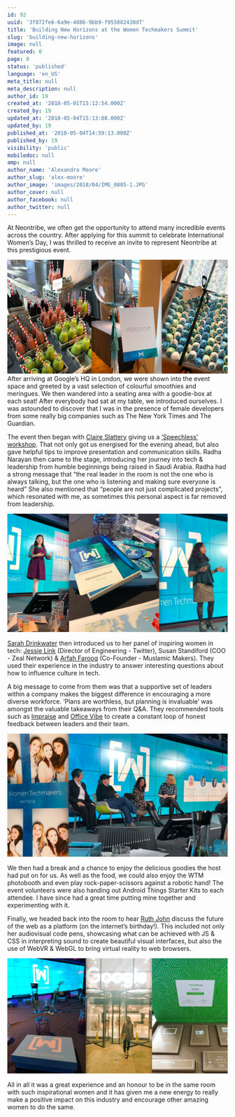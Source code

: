 ```yaml
---
id: 92
uuid: '3f872fe6-6a9e-4886-9bb9-f955882438d7'
title: 'Building New Horizons at the Women Techmakers Summit'
slug: 'building-new-horizons'
image: null
featured: 0
page: 0
status: 'published'
language: 'en_US'
meta_title: null
meta_description: null
author_id: 19
created_at: '2018-05-01T15:12:54.000Z'
created_by: 19
updated_at: '2018-05-04T15:13:08.000Z'
updated_by: 19
published_at: '2018-05-04T14:59:13.000Z'
published_by: 19
visibility: 'public'
mobiledoc: null
amp: null
author_name: 'Alexandra Moore'
author_slug: 'alex-moore'
author_image: 'images/2018/04/IMG_0885-1.JPG'
author_cover: null
author_facebook: null
author_twitter: null
---
```


At Neontribe, we often get the opportunity to attend many incredible events across the country. After applying for this summit to celebrate International Women’s Day, I was thrilled to receive an invite to represent Neontribe at this prestigious event.

![](images/2018/05/1-3.png)
After arriving at Google’s HQ in London, we were shown into the event space and greeted by a vast selection of colourful smoothies and meringues. We then wandered into a seating area with a goodie-box at each seat! After everybody had sat at my table, we introduced ourselves. I was astounded to discover that I was in the presence of female developers from some really big companies such as The New York Times and The Guardian.

The event then began with [Claire Slattery](https://www.claireslattery.com) giving us a [‘Speechless’ workshop](http://speechlesslive.com/). That not only got us energised for the evening ahead, but also gave helpful tips to improve presentation and communication skills. Radha Narayan then came to the stage, introducing her journey into tech & leadership from humble beginnings being raised in Saudi Arabia. Radha had a strong message that “the real leader in the room is not the one who is always talking, but the one who is listening and making sure everyone is heard” She also mentioned that “people are not just complicated projects”, which resonated with me, as sometimes this personal aspect is far removed from leadership.

![](images/2018/05/4-6.png)

[Sarah Drinkwater](https://twitter.com/sarahdrinkwater) then introduced us to her panel of inspiring women in tech: [Jessie Link](https://twitter.com/mad_typist) (Director of Engineering - Twitter), Susan Standiford (COO - Zeal Network) & [Arfah Farooq](https://twitter.com/Arf_22) (Co-Founder - Muslamic Makers). They used their experience in the industry to answer interesting questions about how to influence culture in tech.

A big message to come from them was that a supportive set of leaders within a company makes the biggest difference in encouraging a more diverse workforce. ‘Plans are worthless, but planning is invaluable’ was amongst the valuable takeaways from their Q&A. They recommended tools such as [Impraise](https://www.impraise.com/) and [Office Vibe](https://www.officevibe.com/) to create a constant loop of honest feedback between leaders and their team.

![](images/2018/05/7-8.png)

We then had a break and a chance to enjoy the delicious goodies the host had put on for us. As well as the food, we could also enjoy the WTM photobooth and even play rock-paper-scissors against a robotic hand! The event volunteers were also handing out Android Things Starter Kits to each attendee. I have since had a great time putting mine together and experimenting with it.

Finally, we headed back into the room to hear [Ruth John](https://twitter.com/Rumyra) discuss the future of the web as a platform (on the internet’s birthday!). This included not only her audiovisual code pens, showcasing what can be achieved with JS & CSS in interpreting sound to create beautiful visual interfaces, but also the use of WebVR & WebGL to bring virtual reality to web browsers.

![](images/2018/05/9-11.png)

All in all it was a great experience and an honour to be in the same room with such inspirational women and it has given me a new energy to really make a positive impact on this industry and encourage other amazing women to do the same.

